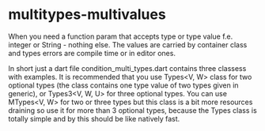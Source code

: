 # multitypes-multivalues
When you need a function param that accepts type or type value f.e. integer or String - nothing else. The values are carried by container class and types errors are compile time or in editor ones.

In short just a dart file condition_multi_types.dart contains three classess with examples. It is recommended that you use Types<V, W> class for two optional types (the class contains one type value of two types given in generic), or Types3<V, W, U> for three optional types. You can use MTypes<V, W> for two or three types but this class is a bit more resources draining so use it for more than 3 optional types, because the Types class is totally simple and by this should be like natively fast. 

